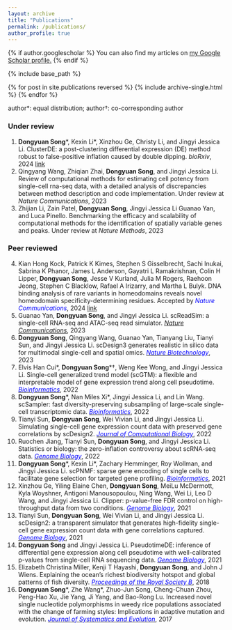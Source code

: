 ```yaml
---
layout: archive
title: "Publications"
permalink: /publications/
author_profile: true
---
```


{% if author.googlescholar %}
  You can also find my articles on <u><a href="{{author.googlescholar}}">my Google Scholar profile</a>.</u>
{% endif %}

{% include base_path %}

{% for post in site.publications reversed %}
  {% include archive-single.html %}
{% endfor %}

author\*: equal distribution; author†: co-corresponding author

### Under review
1. **Dongyuan Song**\*, Kexin Li\*, Xinzhou Ge, Christy Li, and Jingyi Jessica Li. ClusterDE: a post-clustering differential expression (DE) method robust to false-positive inflation caused by double dipping. *bioRxiv*, 2024 [link](https://doi.org/10.1101/2023.07.21.550107)
2. Qingyang Wang, Zhiqian Zhai, **Dongyuan Song**, and Jingyi Jessica Li. Review of computational methods for estimating cell potency from single-cell rna-seq data, with a detailed analysis of discrepancies between method description and code implementation. Under review at *Nature Communications*, 2023
3. Zhijian Li, Zain Patel, **Dongyuan Song**, Jingyi Jessica Li Guanao Yan, and Luca Pinello. Benchmarking the efficacy and scalability of computational methods for the identification of spatially variable genes and peaks. Under review at *Nature Methods*, 2023

### Peer reviewed
4. Kian Hong Kock, Patrick K Kimes, Stephen S Gisselbrecht, Sachi Inukai, Sabrina K Phanor, James L Anderson, Gayatri L Ramakrishnan, Colin H Lipper, **Dongyuan Song**, Jesse V Kurland, Julia M Rogers, Raehoon Jeong, Stephen C Blacklow, Rafael A Irizarry, and Martha L Bulyk. DNA binding analysis of rare variants in homeodomains reveals novel homeodomain specificity-determining residues. Accepted by <span style="color: blue">*Nature Communications*</span>, 2024 [link](https://doi.org/10.1101/2023.06.16.545320)
5. Guanao Yan, **Dongyuan Song**, and Jingyi Jessica Li. scReadSim: a single-cell RNA-seq and ATAC-seq read simulator. [*Nature Communications*](https://doi.org/10.1038/s41467-023-43162-w), 2023
6. **Dongyuan Song**, Qingyang Wang, Guanao Yan, Tianyang Liu, Tianyi Sun, and Jingyi Jessica Li. scDesign3 generates realistic in silico data for multimodal single-cell and spatial omics. [<span style="color: blue">*Nature Biotechnology*</span>](https://doi.org/10.1038/s41587-023-01772-1), 2023
7. Elvis Han Cui\*, **Dongyuan Song**\*†, Weng Kee Wong, and Jingyi Jessica Li. Single-cell generalized trend model (scGTM): a flexible and interpretable model of gene expression trend along cell pseudotime. [<span style="color: blue">*Bioinformatics*</span>](10.1093/bioinformatics/btac423), 2022
8. **Dongyuan Song**\*, Nan Miles Xi\*, Jingyi Jessica Li, and Lin Wang. scSampler: fast diversity-preserving subsampling of large-scale single-cell transcriptomic data. [<span style="color: blue">*Bioinformatics*</span>](https://doi.org/10.1093/bioinformatics/btac271), 2022
9. Tianyi Sun, **Dongyuan Song**, Wei Vivian Li, and Jingyi Jessica Li. Simulating single-cell gene expression count data with preserved gene correlations by scDesign2.  [<span style="color: blue">*Journal of Computational Biology*</span>](10.1089/cmb.2021.0440), 2022
10. Ruochen Jiang, Tianyi Sun, **Dongyuan Song**, and Jingyi Jessica Li. Statistics or biology: the zero-inflation controversy about scRNA-seq data. [<span style="color: blue">*Genome Biology*</span>](https://doi.org/10.1186/s13059-022-02601-5), 2022
11. **Dongyuan Song**\*, Kexin Li\*, Zachary Hemminger, Roy Wollman, and Jingyi Jessica Li. scPNMF: sparse gene encoding of single cells to facilitate gene selection for targeted gene profiling. [<span style="color: blue">*Bioinformatics*</span>](https://doi.org/10.1093/bioinformatics/btab273), 2021
12. Xinzhou Ge, Yiling Elaine Chen, **Dongyuan Song**, MeiLu McDermott, Kyla Woyshner, Antigoni Manousopoulou, Ning Wang, Wei Li, Leo D Wang, and Jingyi Jessica Li. Clipper: p-value-free FDR control on high-throughput data from two conditions. [<span style="color: blue">*Genome Biology*</span>](https://doi.org/10.1186/s13059-021-02506-9), 2021
13. Tianyi Sun, **Dongyuan Song**, Wei Vivian Li, and Jingyi Jessica Li. scDesign2: a transparent simulator that generates high-fidelity single-cell gene expression count data with gene correlations captured. [<span style="color: blue">*Genome Biology*</span>](https://doi.org/10.1186/s13059-021-02367-2), 2021
14. **Dongyuan Song** and Jingyi Jessica Li. PseudotimeDE: inference of differential gene expression along cell pseudotime with well-calibrated p-values from single-cell RNA sequencing data. [<span style="color: blue">*Genome Biology*</span>](https://doi.org/10.1186/s13059-021-02341-y), 2021
15. Elizabeth Christina Miller, Kenji T Hayashi, **Dongyuan Song**, and John J Wiens. Explaining the ocean’s richest biodiversity hotspot and global patterns of fish diversity. [<span style="color: blue">*Proceedings of the Royal Society B*</span>](https://doi.org/10.1098/rspb.2018.1314), 2018
16. **Dongyuan Song**\*, Zhe Wang\*, Zhuo-Jun Song, Cheng-Chuan Zhou, Peng-Hao Xu, Jie Yang, Ji Yang, and Bao-Rong Lu. Increased novel single nucleotide polymorphisms in weedy rice populations associated with the change of farming styles: Implications in adaptive mutation and evolution. [<span style="color: blue">*Journal of Systematics and Evolution*</span>](https://doi.org/10.1111/jse.12230), 2017